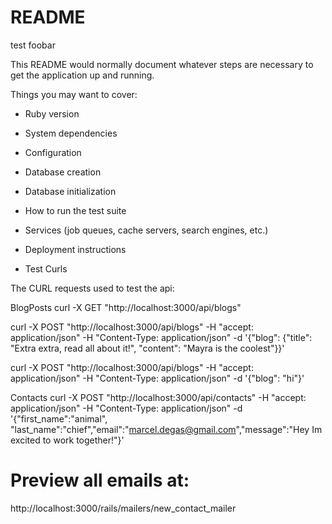 # README
test foobar

This README would normally document whatever steps are necessary to get the
application up and running.

Things you may want to cover:

* Ruby version

* System dependencies

* Configuration

* Database creation

* Database initialization

* How to run the test suite

* Services (job queues, cache servers, search engines, etc.)

* Deployment instructions

* Test Curls

The CURL requests used to test the api: 

BlogPosts
curl -X GET "http://localhost:3000/api/blogs"

curl -X POST "http://localhost:3000/api/blogs" -H "accept: application/json" -H "Content-Type: application/json" -d '{"blog": {"title": "Extra extra, read all about it!", "content": "Mayra is the coolest"}}'


curl -X POST "http://localhost:3000/api/blogs" -H "accept: application/json" -H "Content-Type: application/json" -d '{"blog": "hi"}'

Contacts
curl -X POST "http://localhost:3000/api/contacts" -H "accept: application/json" -H "Content-Type: application/json" -d '{"first_name":"animal", "last_name":"chief","email":"marcel.degas@gmail.com","message":"Hey Im excited to work together!"}' 

# Preview all emails at:
http://localhost:3000/rails/mailers/new_contact_mailer


